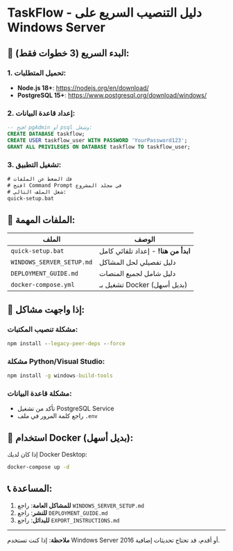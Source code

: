 # TaskFlow - دليل التنصيب السريع على Windows Server

## 🚀 البدء السريع (3 خطوات فقط):

### 1. تحميل المتطلبات:
- **Node.js 18+**: https://nodejs.org/en/download/
- **PostgreSQL 15+**: https://www.postgresql.org/download/windows/

### 2. إعداد قاعدة البيانات:
```sql
-- افتح pgAdmin أو psql وشغل:
CREATE DATABASE taskflow;
CREATE USER taskflow_user WITH PASSWORD 'YourPassword123';
GRANT ALL PRIVILEGES ON DATABASE taskflow TO taskflow_user;
```

### 3. تشغيل التطبيق:
```cmd
# فك الضغط عن الملفات
# افتح Command Prompt في مجلد المشروع
# شغل الملف التالي:
quick-setup.bat
```

## 📁 الملفات المهمة:

| الملف | الوصف |
|-------|--------|
| `quick-setup.bat` | **ابدأ من هنا!** - إعداد تلقائي كامل |
| `WINDOWS_SERVER_SETUP.md` | دليل تفصيلي لحل المشاكل |
| `DEPLOYMENT_GUIDE.md` | دليل شامل لجميع المنصات |
| `docker-compose.yml` | تشغيل بـ Docker (بديل أسهل) |

## 🐛 إذا واجهت مشاكل:

### مشكلة تنصيب المكتبات:
```cmd
npm install --legacy-peer-deps --force
```

### مشكلة Python/Visual Studio:
```cmd
npm install -g windows-build-tools
```

### مشكلة قاعدة البيانات:
- تأكد من تشغيل PostgreSQL Service
- راجع كلمة المرور في ملف `.env`

## 🔧 استخدام Docker (بديل أسهل):

إذا كان لديك Docker Desktop:
```cmd
docker-compose up -d
```

## 📞 المساعدة:

1. **للمشاكل العامة**: راجع `WINDOWS_SERVER_SETUP.md`
2. **للنشر**: راجع `DEPLOYMENT_GUIDE.md`  
3. **للبدائل**: راجع `EXPORT_INSTRUCTIONS.md`

---

**ملاحظة**: إذا كنت تستخدم Windows Server 2016 أو أقدم، قد تحتاج تحديثات إضافية.